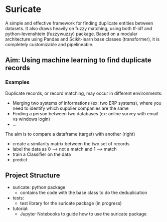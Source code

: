 # Suricate
A simple and effective framework for finding duplicate entities between datasets. It also draws heavily on fuzzy matching, using both tf-idf and python-levenshtein (fuzzywuzzy) package.
Based on a modular architecture using Pandas and Scikit-learn base classes (transformer), it is completely customizable and pipelineable.

## Aim: Using machine learning to find duplicate records
### Examples
Duplicate records, or record matching, may occur in different environments:
- Merging two systems of informations (ex: two ERP systems), where you need to identify which supplier companies are the same
- Finding a person between two databases (ex: online survey with email vs windows login)
- ...

The aim is to compare a dataframe (target) with another (right)
- create a similarity matrix between the two set of records
- label the data as 0 --> not a match and 1 --> match
- train a Classifier on the data
- predict

## Project Structure
* suricate: python package
    * contains the code with the base class to do the deduplication
* tests:
    * test library for the suricate package (in progress)
* tutorial:
    * Jupyter Notebooks to guide how to use the suricate package
